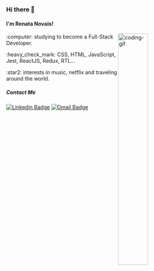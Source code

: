 ### Hi there 👋

#### I'm Renata Novais!
<img align="right" alt="coding-gif" src="https://media.giphy.com/media/fAnzw6YK33jMwzp5wp/giphy.gif" width="40%"/>
<!--
![coding-gif](https://media.giphy.com/media/fAnzw6YK33jMwzp5wp/giphy.gif)
-->

<p>:computer: studying to become a Full-Stack Developer.</p>
<p>:heavy_check_mark: CSS, HTML, JavaScript, Jest, ReactJS, Redux, RTL...</p>
<p>:star2: interests in music, netflix and traveling around the world.</p>

##### Contact Me
[![Linkedin Badge](https://img.shields.io/badge/-LinkedIn-blue?style=flat-square&logo=Linkedin&logoColor=white&link=https://www.linkedin.com/in/renata-novais/)](https://www.linkedin.com/in/renata-novais/)
[![Gmail Badge](https://img.shields.io/badge/-Gmail-c14438?style=flat-square&logo=Gmail&logoColor=white&link=mailto:rnovaiscs@gmail.com)](mailto:rnovaiscs@gmail.com)
<!--
**RenataNovais/RenataNovais** is a ✨ _special_ ✨ repository because its `README.md` (this file) appears on your GitHub profile.

Here are some ideas to get you started:

- 🔭 I’m currently working on ...
- 🌱 I’m currently learning ...
- 👯 I’m looking to collaborate on ...
- 🤔 I’m looking for help with ...
- 💬 Ask me about ...
- 📫 How to reach me: ...
- 😄 Pronouns: ...
- ⚡ Fun fact: ...
-->
